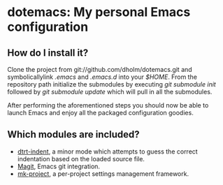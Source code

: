 dotemacs: My personal Emacs configuration
=========================================

How do I install it?
--------------------

Clone the project from git://github.com/dholm/dotemacs.git and symbolicallylink <i>.emacs</i> and <i>.emacs.d</i> into your <i>$HOME</i>. From the repository path initialize the submodules by executing <i>git submodule init</i> followed by <i>git submodule update</i> which will pull in all the submodules.

After performing the aforementioned steps you should now be able to launch Emacs and enjoy all the packaged configuration goodies.


Which modules are included?
---------------------------

 * [dtrt-indent](http://savannah.nongnu.org/projects/dtrt-indent/), a minor mode which attempts to guess the correct indentation based on the loaded source file.
 * [Magit](http://zagadka.vm.bytemark.co.uk/magit/), Emacs git integration.
 * [mk-project](http://github.com/mattkeller/mk-project), a per-project settings management framework.

